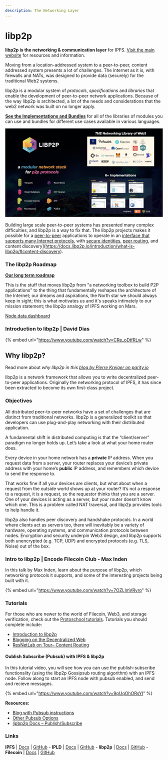 ```yaml
---
description: The Networking Layer
---
```


# libp2p
**libp2p is the networking & communication layer** for IPFS. [Visit the main website](http://libp2p.io.ipns.localhost:8080/) for resources and information.

Moving from a location-addressed system to a peer-to-peer, content addressed system presents a lot of challenges. The internet as it is, with firewalls and NATs, was designed to provide data (securely) for the traditional Web2 systems.

libp2p is a modular system of *protocols*, *specifications* and *libraries* that enable the development of peer-to-peer network applications. Because of the way libp2p is architected, a lot of the needs and considerations that the web2 network was built on no longer apply.

**[See the Implementations and Bundles](http://libp2p.io.ipns.localhost:8080/implementations/)** for all of the libraries of modules you can use and bundles for different use cases available in various languages.

![](<../../.gitbook/assets/image (10).png>)

Building large scale peer-to-peer systems has presented many complex difficulties, and libp2p is a way to fix that. The libp2p projects makes it possible for a [peer-to-peer](https://docs.libp2p.io/introduction/what-is-libp2p/#peer-to-peer-basics) applications to operate in an [interface that supports many Internet protocols](https://docs.libp2p.io/introduction/what-is-libp2p/#transport), with [secure identities](https://docs.libp2p.io/introduction/what-is-libp2p/#identity), [peer routing](https://docs.libp2p.io/introduction/what-is-libp2p/#peer-routing), and content discovery](https://docs.libp2p.io/introduction/what-is-libp2p/#content-discovery).

### The libp2p Roadmap

**[Our long term roadmap](https://github.com/libp2p/specs/blob/master/ROADMAP.md)**

This is the stuff that moves libp2p from "a networking toolbox to build P2P applications" to the thing that fundamentally reshapes the architecture of the Internet; our dreams and aspirations, the North star we should always keep in sight; this is what motivates us and it's speaks intimately to our mission statement; the libp2p analogy of IPFS working on Mars.

[Node data dashboard](https://kademlia-exporter.max-inden.de/d/-avwMhsik/kademlia-exporter?orgId=1)

### Introduction to libp2p | David Dias

{% embed url="https://www.youtube.com/watch?v=CRe_oDtfRLw" %}

## Why libp2p?

Read more about _why libp2p in this [blog by Pierre Kreiger on parity.io](https://www.parity.io/blog/why-libp2p)_

libp2p is a network framework that allows you to write decentralized peer-to-peer applications. Originally the networking protocol of IPFS, it has since been extracted to become its own first-class project.

### Objectives

All distributed peer-to-peer networks have a set of challenges that are distinct from traditional networks. libp2p is a generalized toolkit so that developers can use plug-and-play networking with their distributed application.

A fundamental shift in distributed computing is that the “client/server” paradigm no longer holds up. Let’s take a look at what your home router does.

Every device in your home network has a **private** IP address. When you request data from a server, your router replaces your device’s private address with your home’s **public** IP address, and remembers which device to send the response to.

That works fine if all your devices are clients, but what about when a request from the outside world shows up at your router? It’s not a response to a request, it is a request, so the requestor thinks that you are a server. One of your devices is acting as a server, but your router doesn’t know which one. This is a problem called NAT traversal, and libp2p provides tools to help handle it.

libp2p also handles peer discovery and handshake protocols. In a world where clients act as servers too, there will inevitably be a variety of hardware, operating systems, and communication protocols between nodes. Encryption and security underpin Web3 design, and libp2p supports both unencrypted (e.g. TCP, UDP) and encrypted protocols (e.g. TLS, Noise) out of the box.

### Intro to libp2p | Encode Filecoin Club - Max Inden

In this talk by Max Inden, learn about the purpose of libp2p, which networking protocols it supports, and some of the interesting projects being built with it.

{% embed url="https://www.youtube.com/watch?v=7OZLImVRvro" %}

### Tutorials
For those who are newer to the world of Filecoin, Web3, and storage verification, check out the [Protoschool tutorials](https://proto.school/tutorials). Tutorials you should complete include:

* [Introduction to libp2p](https://proto.school/introduction-to-libp2p)
* [Blogging on the Decentralized Web](https://proto.school/blog)
* [ResNetLab on Tour– Content Routing](https://research.protocol.ai/tutorials/resnetlab-on-tour/content-routing/)

#### Oublish Subscribe (Pubsub) with IPFS & libp2p
In this tutorial video, you will see how you can use the publish-subscribe functionality (using the libp2p Gossipsub routing algorithm) with an IPFS node.  Follow along to start an IPFS node with pubsub enabled, and send and recieve messages.

{% embed url="https://www.youtube.com/watch?v=9pUqOhORsYI" %}

**Resources:**
* [Blog with Pubsub instructions](https://bitly.protocol.ai/pubsub-blog)
* [Other Pubsub Options](https://bitly.protocol.ai/pusub-flags)
* [lipbp2p Docs – Publish/Subscribe](https://docs.libp2p.io/concepts/publish-subscribe/)

### Links

**IPFS** | [Docs](https://docs.ipfs.io) | [GitHub](https://github.com/ipfs) - **IPLD** | [Docs](https://ipld.io/docs/) | [GitHub](https://github.com/ipld) - **libp2p** | [Docs](https://docs.libp2p.io) | [GitHub](https://github.com/libp2p) - **Filecoin** | [Docs](https://docs.filecoin.io) | [GitHub](https://github.com/filecoin-project)
